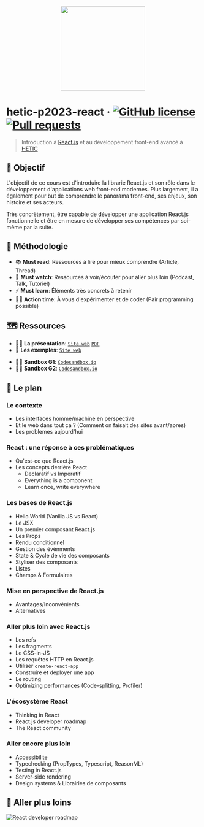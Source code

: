 <p align="center"><img src="https://github.com/greeeg/hetic-p2023-react/blob/master/assets/react-logo.png" width="220" /></p>

# hetic-p2023-react &middot; [![GitHub license](https://img.shields.io/badge/license-AGPLv3-blue)](https://github.com/greeeg/hetic-p2023-react/blob/master/LICENSE) [![Pull requests](https://img.shields.io/badge/PRs-welcome-brightgreen.svg)](https://github.com/greeeg/hetic-p2023-react/pulls)

> Introduction à [React.js](http://reactjs.org/) et au développement front-end avancé à [HETIC](https://www.hetic.net/)

## 🎯 Objectif

L'objectif de ce cours est d'introduire la librarie React.js et son rôle dans le développement d'applications web front-end modernes. Plus largement, il a également pour but de comprendre le panorama front-end, ses enjeux, son histoire et ses acteurs.

Très concrètement, être capable de développer une application React.js fonctionnelle et être en mesure de développer ses compétences par soi-même par la suite.

## 📐 Méthodologie

- 📚 **Must read**: Ressources à lire pour mieux comprendre (Article, Thread)
- 🍿 **Must watch**: Ressources à voir/écouter pour aller plus loin (Podcast, Talk, Tutoriel)
- ⚡️ **Must learn**: Éléments très concrets à retenir
- 👨‍🔬 **Action time**: À vous d'expérimenter et de coder (Pair programming possible)

## 🗺 Ressources

- 👨‍🏫 **La présentation**: [`Site web`](https://hetic-p2023-react.netlify.com/) [`PDF`](https://github.com/greeeg/hetic-p2023-react/raw/master/hetic-p2023-react.pdf)
- 🧰 **Les exemples**: [`Site web`](https://hetic-p2023-react-examples.netlify.com/)

* 👩‍🔧 **Sandbox G1**: [`Codesandbox.io`](https://codesandbox.io/s/hetic-p2023-g1-yy6k8)
* 👩‍🔧 **Sandbox G2**: [`Codesandbox.io`](https://codesandbox.io/s/hetic-p2023-g2-pqsd7)

## 🏁 Le plan

### Le contexte

- Les interfaces homme/machine en perspective
- Et le web dans tout ça ? (Comment on faisait des sites avant/apres)
- Les problemes aujourd'hui

### React : une réponse à ces problématiques

- Qu'est-ce que React.js
- Les concepts derrière React
  - Declaratif vs Imperatif
  - Everything is a component
  - Learn once, write everywhere

### Les bases de React.js

- Hello World (Vanilla JS vs React)
- Le JSX
- Un premier composant React.js
- Les Props
- Rendu conditionnel
- Gestion des évènments
- State & Cycle de vie des composants
- Styliser des composants
- Listes
- Champs & Formulaires

### Mise en perspective de React.js

- Avantages/Inconvénients
- Alternatives

### Aller plus loin avec React.js

- Les refs
- Les fragments
- Le CSS-in-JS
- Les requêtes HTTP en React.js
- Utiliser `create-react-app`
- Construire et deployer une app
- Le routing
- Optimizing performances (Code-splitting, Profiler)

### L'écosystème React

- Thinking in React
- React.js developer roadmap
- The React community

### Aller encore plus loin

- Accessibilite
- Typechecking (PropTypes, Typescript, ReasonML)
- Testing in React.js
- Server-side rendering
- Design systems & Librairies de composants

## 🛫 Aller plus loins

![React developer roadmap](https://github.com/greeeg/hetic-p2023-react/blob/master/assets/react-developer-roadmap.png)
